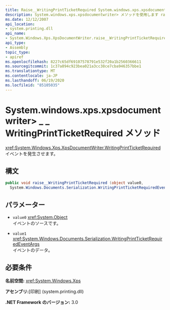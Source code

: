 ```yaml
---
title: Raise__WritingPrintTicketRequired System.windows.xps.xpsdocumentwriter> メソッド (System. Windows. .Xps)
description: System.windows.xps.xpsdocumentwriter> メソッドを使用します raise__WritingPrintTicketRequired。これにより、.NET で XPS ドキュメントの WritingPrintTicketRequired イベントが発生します。
ms.date: 12/12/2007
api_location:
- system.printing.dll
api_name:
- System.Windows.Xps.XpsDocumentWriter.raise__WritingPrintTicketRequired
api_type:
- Assembly
topic_type:
- apiref
ms.openlocfilehash: 8227c65df69107578791e532f20a1b2560366611
ms.sourcegitcommit: 1c37a894c923bea021a3cc38ce7cba946357bbe1
ms.translationtype: MT
ms.contentlocale: ja-JP
ms.lasthandoff: 06/19/2020
ms.locfileid: "85105035"
---
```

# <a name="xpsdocumentwriterraise__writingprintticketrequired-method"></a>System.windows.xps.xpsdocumentwriter> \_ \_ WritingPrintTicketRequired メソッド

<xref:System.Windows.Xps.XpsDocumentWriter.WritingPrintTicketRequired> イベントを発生させます。

## <a name="syntax"></a>構文

```csharp
public void raise__WritingPrintTicketRequired (object value0,
  System.Windows.Documents.Serialization.WritingPrintTicketRequiredEventArgs value1);
```

## <a name="parameters"></a>パラメーター

- `value0` <xref:System.Object>  
  イベントのソースです。

- `value1`  <xref:System.Windows.Documents.Serialization.WritingPrintTicketRequiredEventArgs>  
  イベントのデータ。

## <a name="requirements"></a>必要条件

**名前空間:** <xref:System.Windows.Xps>

**アセンブリ:**[印刷] (system.printing.dll)

**.NET Framework のバージョン:** 3.0
